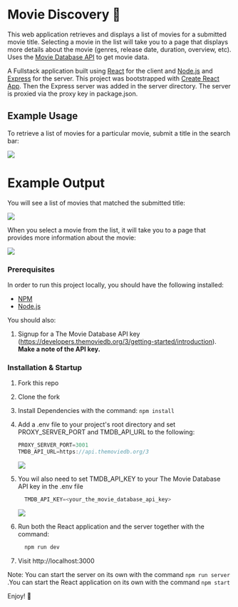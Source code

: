 # Movie Discovery :popcorn:

This web application retrieves and displays a list of movies for a submitted movie title. Selecting a movie in the list will take you to a page that displays more details about the movie (genres, release date, duration, overview, etc). Uses the [Movie Database API](https://developers.themoviedb.org/3/getting-started) to get movie data.



A Fullstack application built using [React](https://reactjs.org/) for the client and [Node.js](https://nodejs.org/) and [Express](https://expressjs.com/) for the server. This project was bootstrapped with [Create React App](https://github.com/facebook/create-react-app). Then the Express server was added in the server directory. The server is proxied via the proxy key in package.json.

## Example Usage

To retrieve a list of movies for a particular movie, submit a title in the search bar:

  <kbd>
     <img src="https://res.cloudinary.com/maribelduran/image/upload/c_scale,w_540/v1583138289/InitialMovieSearch_sthpqa.png"> 
  </kbd>
  
  
 # Example Output
 
   You will see a list of movies that matched the submitted title:
   
   <kbd>
     <img src="https://res.cloudinary.com/maribelduran/image/upload/c_scale,w_540/v1583138592/LionKingSearch_yin6g9.png"> 
  </kbd>
  
 When you select a movie from the list, it will take you to a page that provides more information about the movie:
 
 <kbd>
     <img src="https://res.cloudinary.com/maribelduran/image/upload/c_scale,w_500/v1583138591/LionKingResult_gsvsmq.png"> 
  </kbd>
  
  ### Prerequisites
In order to run this project locally, you should have the following installed:

- [NPM](https://www.npmjs.com/)
- [Node.js](https://nodejs.org/)

You should also:     
  1) Signup for a The Movie Database API key (https://developers.themoviedb.org/3/getting-started/introduction). <b>Make a note of the API key.</b>
  
  ### Installation & Startup
1) Fork this repo
2) Clone the fork
3) Install Dependencies with the command: `npm install`
4) Add a .env file to your project's root directory and set PROXY_SERVER_PORT and TMDB_API_URL to the following:
      ``` JavaScript 
      PROXY_SERVER_PORT=3001
      TMDB_API_URL=https://api.themoviedb.org/3
      ```

    <kbd>
   <img src="https://res.cloudinary.com/maribelduran/image/upload/c_scale,w_500/v1583140367/ENV2_nkdtym.png">
     
    </kbd>

5) You wil also need to set TMDB_API_KEY to your The Movie Database API key in the .env file
      ``` JavaScript 
        TMDB_API_KEY=<your_the_movie_database_api_key>
      ```
      <kbd>
     <img src="https://res.cloudinary.com/maribelduran/image/upload/c_scale,w_500/v1583140364/ENV1_aqnjta.png"> 
      </kbd>

6) Run both the React application and the server together with the command: 
    ```bash
      npm run dev
   ```
   
7) Visit http://localhost:3000

 Note:
    You can start the server on its own with the command ```npm run server ``` .You can start the React application on its own with the command ``` npm start ```

Enjoy! :blue_heart:

